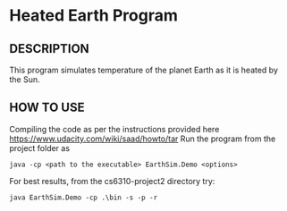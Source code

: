 Heated Earth Program
====================

DESCRIPTION
-----------
  This program simulates temperature of the planet Earth as it is heated by the Sun.

HOW TO USE
----------

Compiling the code as per the instructions provided here https://www.udacity.com/wiki/saad/howto/tar 
Run  the program from the project folder as

    java -cp <path to the executable> EarthSim.Demo <options> 

For best results, from the cs6310-project2 directory try:

    java EarthSim.Demo -cp .\bin -s -p -r

